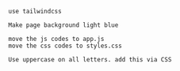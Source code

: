 ```
use tailwindcss
```

```
Make page background light blue
```

```
move the js codes to app.js
move the css codes to styles.css
```

```
Use uppercase on all letters. add this via CSS
```
